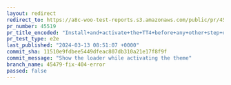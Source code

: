 ```yaml
---
layout: redirect
redirect_to: https://a8c-woo-test-reports.s3.amazonaws.com/public/pr/45519/e2e/index.html
pr_number: 45519
pr_title_encoded: "Install+and+activate+the+TT4+before+any+other+step+on+the+loader"
pr_test_type: e2e
last_published: "2024-03-13 08:51:07 +0000"
commit_sha: 11510e9fdbee5449dfeac807db310a21e17f8f9f
commit_message: "Show the loader while activating the theme"
branch_name: 45479-fix-404-error
passed: false
---
```

